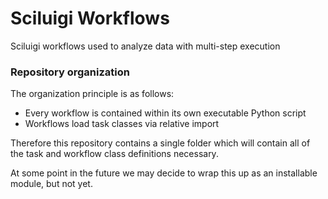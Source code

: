 # Sciluigi Workflows

Sciluigi workflows used to analyze data with multi-step execution

### Repository organization

The organization principle is as follows:
  * Every workflow is contained within its own executable Python script
  * Workflows load task classes via relative import

Therefore this repository contains a single folder which will contain all of
the task and workflow class definitions necessary. 

At some point in the future we may decide to wrap this up as an installable module,
but not yet.
